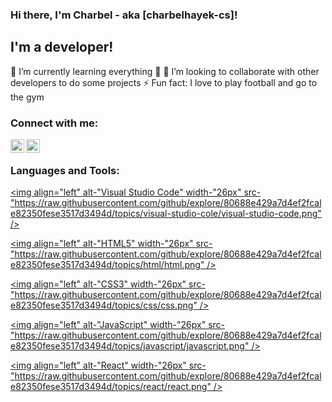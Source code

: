 ### Hi there, I'm Charbel - aka [charbelhayek-cs]!

## I'm a developer!
🌱 I’m currently learning everything 🤣
👯 I’m looking to collaborate with other developers to do some projects
⚡ Fun fact: I love to play football and go to the gym

### Connect with me:
[<img align="left" alt="charbelhayek-cs | LinkedIn" width="22px" src="https://cdn.jsdelivr.net/npm/simple-icons@v3/icons/linkedin.svg"  />][Linkedin]
[<img align="left" alt="charbelhayek-cs | Instagram" width="22px" src="https://cdn.jsdelivr.net/npm/simple-icons@v3/icons/instagram.svg"  />][instagram]

<br />

### Languages and Tools:


[<img align="left" alt-"Visual Studio Code" width-"26px" src-"https://raw.githubusercontent.com/github/explore/80688e429a7d4ef2fcale82350fese3517d3494d/topics/visual-studio-cole/visual-studio-code.png" />][jsplaylist]

[<img align="left" alt-"HTML5" width-"26px" src-"https://raw.githubusercontent.com/github/explore/80688e429a7d4ef2fcale82350fese3517d3494d/topics/html/html.png" />][jsplaylist]

[<img align="left" alt-"CSS3" width-"26px" src-"https://raw.githubusercontent.com/github/explore/80688e429a7d4ef2fcale82350fese3517d3494d/topics/css/css.png" />][jsplaylist]

[<img align="left" alt-"JavaScript" width-"26px" src-"https://raw.githubusercontent.com/github/explore/80688e429a7d4ef2fcale82350fese3517d3494d/topics/javascript/javascript.png" />][jsplaylist]

[<img align="left" alt-"React" width-"26px" src-"https://raw.githubusercontent.com/github/explore/80688e429a7d4ef2fcale82350fese3517d3494d/topics/react/react.png" />][jsplaylist]

<br />
<br />

[Linkedin]: https://www.linkedin.com/in/charbel-hayek-2021
[instagram]: https://www.instagram.com/charbelhayek01/
[jsplaylist]: https://ww.youtube.com/playlist?list-PLkwxH9e_vrALRJKu7wfXby3MKeflhTu6B